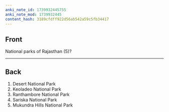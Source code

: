 ```yaml
---
anki_note_id: 1739932445755
anki_note_mod: 1739932445
content_hash: 3189cfdff922d56ab542a59c5fb34417
---
```


## Front

National parks of Rajasthan (5)?

<hr/>

## Back

1. Desert National Park  
2. Keoladeo National Park  
3. Ranthambore National Park  
4. Sariska National Park  
5. Mukundra Hills National Park